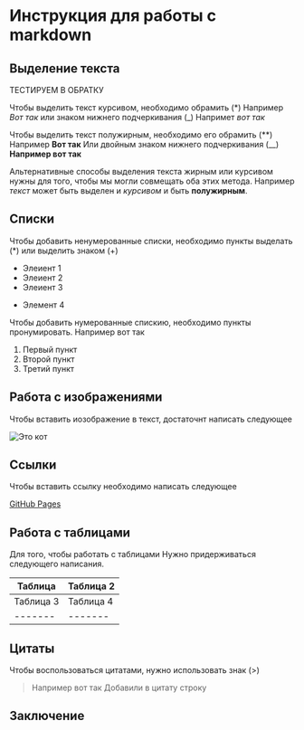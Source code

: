 # Инструкция для работы с markdown

## Выделение текста

ТЕСТИРУЕМ В ОБРАТКУ

Чтобы выделить текст курсивом, необходимо обрамить (*)
Например *Вот так* или знаком нижнего подчеркивания (_) Напримет _вот так_


Чтобы выделить текст полужирным, необходимо его обрамить (**)
Например **Вот так**
Или двойным знаком нижнего подчеркивания 
(__) __Например вот так__

Альтернативные способы выделения текста жирным или курсивом нужны для того, чтобы мы могли совмещать оба этих метода. Например _текст_ может быть выделен и _курсивом_ и быть **полужирным**. 
## Списки
Чтобы добавить ненумерованные списки, необходимо пункты выделать (*) или выделить знаком (+)

* Элеиент 1
* Элеиент 2
* Элеиент 3
+ Элемент 4


Чтобы добавить нумерованные спискию, необходимо пункты пронумировать.
Например вот так

1. Первый пункт
2. Второй пункт
3. Третий пункт
## Работа с изображениями
Чтобы вставить иозображение в текст, достаточнт написать следующее 

![Это кот](cat.jpg)
## Ссылки
Чтобы вставить ссылку необходимо написать следующее

[GitHub Pages](https://pages.github.com/)
## Работа с таблицами
Для того, чтобы работать с таблицами
Нужно придерживаться следующего написания.

| Таблица | Таблица 2 |
| ------- | ------- |
| Таблица 3 | Таблица 4 |
| ------- | ------- |


## Цитаты
Чтобы воспользоваться цитатами, нужно использовать знак (>)

>Например вот так
Добавили в цитату строку

## Заключение

